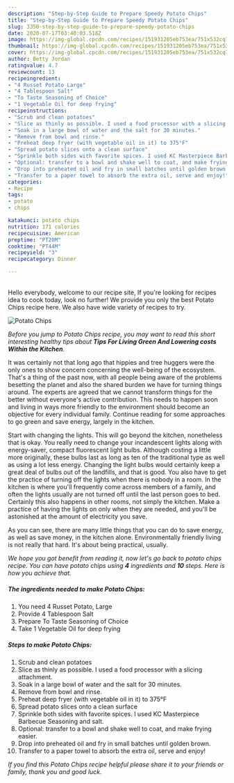 ```yaml
---
description: "Step-by-Step Guide to Prepare Speedy Potato Chips"
title: "Step-by-Step Guide to Prepare Speedy Potato Chips"
slug: 3350-step-by-step-guide-to-prepare-speedy-potato-chips
date: 2020-07-17T03:40:03.518Z
image: https://img-global.cpcdn.com/recipes/151931205eb753ea/751x532cq70/potato-chips-recipe-main-photo.jpg
thumbnail: https://img-global.cpcdn.com/recipes/151931205eb753ea/751x532cq70/potato-chips-recipe-main-photo.jpg
cover: https://img-global.cpcdn.com/recipes/151931205eb753ea/751x532cq70/potato-chips-recipe-main-photo.jpg
author: Betty Jordan
ratingvalue: 4.7
reviewcount: 13
recipeingredient:
- "4 Russet Potato Large"
- "4 Tablespoon Salt"
- "To Taste Seasoning of Choice"
- "1 Vegetable Oil for deep frying"
recipeinstructions:
- "Scrub and clean potatoes"
- "Slice as thinly as possible. I used a food processor with a slicing attachment."
- "Soak in a large bowl of water and the salt for 30 minutes."
- "Remove from bowl and rinse."
- "Preheat deep fryer (with vegetable oil in it) to 375°F"
- "Spread potato slices onto a clean surface"
- "Sprinkle both sides with favorite spices. I used KC Masterpiece Barbecue Seasoning and salt."
- "Optional: transfer to a bowl and shake well to coat, and make frying easier."
- "Drop into preheated oil and fry in small batches until golden brown."
- "Transfer to a paper towel to absorb the extra oil, serve and enjoy!"
categories:
- Recipe
tags:
- potato
- chips

katakunci: potato chips 
nutrition: 171 calories
recipecuisine: American
preptime: "PT20M"
cooktime: "PT44M"
recipeyield: "3"
recipecategory: Dinner

---
```

<br>
Hello everybody, welcome to our recipe site, If you're looking for recipes idea to cook today, look no further! We provide you only the best Potato Chips recipe here. We also have wide variety of recipes to try.
<br>


![Potato Chips](https://img-global.cpcdn.com/recipes/151931205eb753ea/751x532cq70/potato-chips-recipe-main-photo.jpg)

<i>Before you jump to Potato Chips recipe, you may want to read this short interesting healthy tips about 
<strong>Tips For Living Green And Lowering costs Within the Kitchen</strong>.</i>
</br>

It was certainly not that long ago that hippies and tree huggers were the only ones to show concern concerning the well-being of the ecosystem. That's a thing of the past now, with all people being aware of the problems besetting the planet and also the shared burden we have for turning things around. The experts are agreed that we cannot transform things for the better without everyone's active contribution. This needs to happen soon and living in ways more friendly to the environment should become an objective for every individual family. Continue reading for some approaches to go green and save energy, largely in the kitchen.

Start with changing the lights. This will go beyond the kitchen, nonetheless that is okay. You really need to change your incandescent lights along with energy-saver, compact fluorescent light bulbs. Although costing a little more originally, these bulbs last as long as ten of the traditional type as well as using a lot less energy. Changing the light bulbs would certainly keep a great deal of bulbs out of the landfills, and that is good. You also have to get the practice of turning off the lights when there is nobody in a room. In the kitchen is where you'll frequently come across members of a family, and often the lights usually are not turned off until the last person goes to bed. Certainly this also happens in other rooms, not simply the kitchen. Make a practice of having the lights on only when they are needed, and you'll be astonished at the amount of electricity you save.

As you can see, there are many little things that you can do to save energy, as well as save money, in the kitchen alone. Environmentally friendly living is not really that hard. It's about being practical, usually.


<i>We hope you got benefit from reading it, now let's go back to potato chips recipe. You can have potato chips using <strong>4</strong> ingredients and <strong>10</strong> steps. Here is how you achieve that.
</i>

##### The ingredients needed to make Potato Chips:

1. You need 4 Russet Potato, Large
1. Provide 4 Tablespoon Salt
1. Prepare To Taste Seasoning of Choice
1. Take 1 Vegetable Oil for deep frying


##### Steps to make Potato Chips:

1. Scrub and clean potatoes
1. Slice as thinly as possible. I used a food processor with a slicing attachment.
1. Soak in a large bowl of water and the salt for 30 minutes.
1. Remove from bowl and rinse.
1. Preheat deep fryer (with vegetable oil in it) to 375°F
1. Spread potato slices onto a clean surface
1. Sprinkle both sides with favorite spices. I used KC Masterpiece Barbecue Seasoning and salt.
1. Optional: transfer to a bowl and shake well to coat, and make frying easier.
1. Drop into preheated oil and fry in small batches until golden brown.
1. Transfer to a paper towel to absorb the extra oil, serve and enjoy!


<i>If you find this Potato Chips recipe helpful please share it to your friends or family, thank you and good luck.</i>
